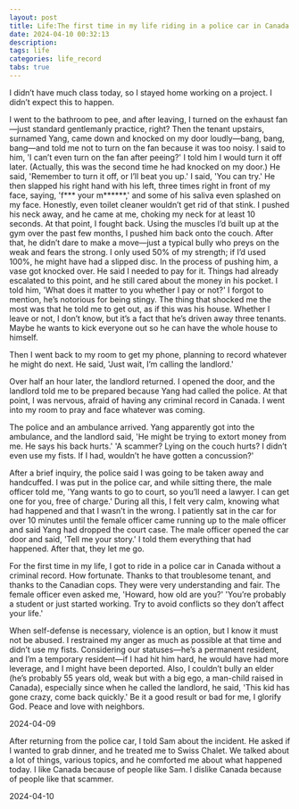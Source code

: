 ```yaml
---
layout: post
title: Life:The first time in my life riding in a police car in Canada
date: 2024-04-10 00:32:13
description: 
tags: life
categories: life_record
tabs: true
---
```


I didn’t have much class today, so I stayed home working on a project. I didn’t expect this to happen.

I went to the bathroom to pee, and after leaving, I turned on the exhaust fan—just standard gentlemanly practice, right? Then the tenant upstairs, surnamed Yang, came down and knocked on my door loudly—bang, bang, bang—and told me not to turn on the fan because it was too noisy. I said to him, 'I can’t even turn on the fan after peeing?' I told him I would turn it off later. (Actually, this was the second time he had knocked on my door.) He said, 'Remember to turn it off, or I’ll beat you up.' I said, 'You can try.' He then slapped his right hand with his left, three times right in front of my face, saying, 'f*** your m******,' and some of his saliva even splashed on my face. Honestly, even toilet cleaner wouldn’t get rid of that stink. I pushed his neck away, and he came at me, choking my neck for at least 10 seconds. At that point, I fought back. Using the muscles I’d built up at the gym over the past few months, I pushed him back onto the couch. After that, he didn’t dare to make a move—just a typical bully who preys on the weak and fears the strong. I only used 50% of my strength; if I’d used 100%, he might have had a slipped disc. In the process of pushing him, a vase got knocked over. He said I needed to pay for it. Things had already escalated to this point, and he still cared about the money in his pocket. I told him, 'What does it matter to you whether I pay or not?' I forgot to mention, he’s notorious for being stingy. The thing that shocked me the most was that he told me to get out, as if this was his house. Whether I leave or not, I don’t know, but it’s a fact that he’s driven away three tenants. Maybe he wants to kick everyone out so he can have the whole house to himself.

Then I went back to my room to get my phone, planning to record whatever he might do next. He said, 'Just wait, I’m calling the landlord.'

Over half an hour later, the landlord returned. I opened the door, and the landlord told me to be prepared because Yang had called the police. At that point, I was nervous, afraid of having any criminal record in Canada. I went into my room to pray and face whatever was coming.

The police and an ambulance arrived. Yang apparently got into the ambulance, and the landlord said, 'He might be trying to extort money from me. He says his back hurts.' 'A scammer? Lying on the couch hurts? I didn’t even use my fists. If I had, wouldn’t he have gotten a concussion?'

After a brief inquiry, the police said I was going to be taken away and handcuffed. I was put in the police car, and while sitting there, the male officer told me, 'Yang wants to go to court, so you’ll need a lawyer. I can get one for you, free of charge.' During all this, I felt very calm, knowing what had happened and that I wasn’t in the wrong. I patiently sat in the car for over 10 minutes until the female officer came running up to the male officer and said Yang had dropped the court case. The male officer opened the car door and said, 'Tell me your story.' I told them everything that had happened. After that, they let me go.

For the first time in my life, I got to ride in a police car in Canada without a criminal record. How fortunate. Thanks to that troublesome tenant, and thanks to the Canadian cops. They were very understanding and fair. The female officer even asked me, 'Howard, how old are you?' 'You’re probably a student or just started working. Try to avoid conflicts so they don’t affect your life.'

When self-defense is necessary, violence is an option, but I know it must not be abused. I restrained my anger as much as possible at that time and didn’t use my fists. Considering our statuses—he’s a permanent resident, and I’m a temporary resident—if I had hit him hard, he would have had more leverage, and I might have been deported. Also, I couldn’t bully an elder (he’s probably 55 years old, weak but with a big ego, a man-child raised in Canada), especially since when he called the landlord, he said, 'This kid has gone crazy, come back quickly.' Be it a good result or bad for me, I glorify God. Peace and love with neighbors.

2024-04-09

After returning from the police car, I told Sam about the incident. He asked if I wanted to grab dinner, and he treated me to Swiss Chalet. We talked about a lot of things, various topics, and he comforted me about what happened today. I like Canada because of people like Sam. I dislike Canada because of people like that scammer.

2024-04-10